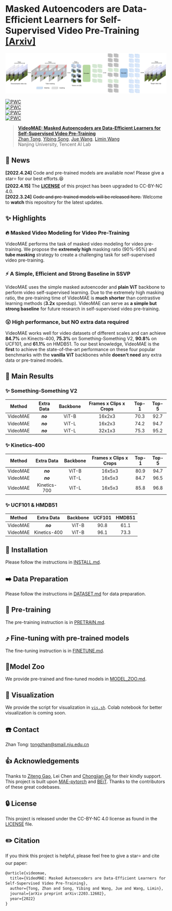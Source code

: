 # Masked Autoencoders are Data-Efficient Learners for Self-Supervised Video Pre-Training [[Arxiv]](https://arxiv.org/abs/2203.12602)

![VideoMAE Framework](figs/videomae.png)

[![PWC](https://img.shields.io/endpoint.svg?url=https://paperswithcode.com/badge/videomae-masked-autoencoders-are-data-1/action-recognition-in-videos-on-something)](https://paperswithcode.com/sota/action-recognition-in-videos-on-something?p=videomae-masked-autoencoders-are-data-1)<br>
[![PWC](https://img.shields.io/endpoint.svg?url=https://paperswithcode.com/badge/videomae-masked-autoencoders-are-data-1/action-classification-on-kinetics-400)](https://paperswithcode.com/sota/action-classification-on-kinetics-400?p=videomae-masked-autoencoders-are-data-1)<br>
[![PWC](https://img.shields.io/endpoint.svg?url=https://paperswithcode.com/badge/videomae-masked-autoencoders-are-data-1/self-supervised-action-recognition-on-ucf101)](https://paperswithcode.com/sota/self-supervised-action-recognition-on-ucf101?p=videomae-masked-autoencoders-are-data-1)<br>
[![PWC](https://img.shields.io/endpoint.svg?url=https://paperswithcode.com/badge/videomae-masked-autoencoders-are-data-1/self-supervised-action-recognition-on-hmdb51)](https://paperswithcode.com/sota/self-supervised-action-recognition-on-hmdb51?p=videomae-masked-autoencoders-are-data-1)


> [**VideoMAE: Masked Autoencoders are Data-Efficient Learners for Self-Supervised Video Pre-Training**](https://arxiv.org/abs/2203.12602)<br>
> [Zhan Tong](https://github.com/yztongzhan), [Yibing Song](https://ybsong00.github.io/), [Jue Wang](https://juewang725.github.io/), [Limin Wang](http://wanglimin.github.io/)<br>Nanjing University, Tencent AI Lab

## 📰 News

**[2022.4.24]**  Code and pre-trained models are available now! Please give a star⭐️ for our best efforts.😆<br>**[2022.4.15]** The **[LICENSE](https://github.com/MCG-NJU/VideoMAE/blob/main/LICENSE)** of this project has been upgraded to CC-BY-NC 4.0. <br>
**[2022.3.24]** ~~Code and pre-trained models will be released here.~~ Welcome to **watch** this repository for the latest updates.

## ✨ Highlights

### 🔥 Masked Video Modeling for Video Pre-Training

VideoMAE performs the task of masked video modeling for video pre-training. We propose the **extremely high** masking ratio (90%-95%) and **tube masking** strategy to create a challenging task for self-supervised video pre-training.

### ⚡️ A Simple, Efficient and Strong Baseline in SSVP

VideoMAE uses the simple masked autoencoder and **plain ViT** backbone to perform video self-supervised learning. Due to the extremely high masking ratio, the pre-training time of VideoMAE is **much shorter** than contrastive learning methods (**3.2x** speedup). VideoMAE can serve as **a simple but strong baseline** for future research in self-supervised video pre-training.

### 😮 High performance, but NO extra data required

VideoMAE works well for video datasets of different scales and can achieve **84.7%** on Kinects-400, **75.3%** on Something-Something V2, **90.8%** on UCF101, and **61.1%** on HMDB51. To our best knowledge, VideoMAE is the **first** to achieve the state-of-the-art performance on these four popular benchmarks with the **vanilla ViT** backbones while **doesn't need** any extra data or pre-trained models.

## 🚀 Main Results

### ✨ Something-Something V2

|  Method  | Extra Data | Backbone | Frames x Clips x Crops | Top-1 | Top-5 |
| :------: | :--------: | :------: | :--------------------: | :---: | :---: |
| VideoMAE |  ***no***  |  ViT-B   |         16x2x3         | 70.3  | 92.7  |
| VideoMAE |  ***no***  |  ViT-L   |         16x2x3         | 74.2  | 94.7  |
| VideoMAE |  ***no***  |  ViT-L   |         32x1x3         | 75.3  | 95.2  |

### ✨ Kinetics-400

|  Method  |  Extra Data  | Backbone | Frames x Clips x Crops | Top-1 | Top-5 |
| :------: | :----------: | :------: | :--------------------: | :---: | :---: |
| VideoMAE |   ***no***   |  ViT-B   |         16x5x3         | 80.9  | 94.7  |
| VideoMAE |   ***no***   |  ViT-L   |         16x5x3         | 84.7  | 96.5  |
| VideoMAE | Kinetics-700 |  ViT-L   |         16x5x3         | 85.8  | 96.8  |

### ✨ UCF101 & HMDB51

|  Method  |  Extra Data  | Backbone | UCF101 | HMDB51 |
| :------: | :----------: | :------: | :----: | :----: |
| VideoMAE |   ***no***   |  ViT-B   |  90.8  |  61.1  |
| VideoMAE | Kinetics-400 |  ViT-B   |  96.1  |  73.3  |

## 🔨 Installation

Please follow the instructions in [INSTALL.md](INSTALL.md).

## ➡️ Data Preparation

Please follow the instructions in [DATASET.md](DATASET.md) for data preparation.

## 🔄 Pre-training

The pre-training instruction is in [PRETRAIN.md](PRETRAIN.md).

## ⤴️ Fine-tuning with pre-trained models

The fine-tuning instruction is in [FINETUNE.md](FINETUNE.md).

## 📍Model Zoo

We provide pre-trained and fine-tuned models in [MODEL_ZOO.md](MODEL_ZOO.md).

## 👀 Visualization

We provide the script for visualization in [`vis.sh`](vis.sh).  Colab notebook for better visualization is coming soon.

## ☎️ Contact 

Zhan Tong: tongzhan@smail.nju.edu.cn

## 👍 Acknowledgements

Thanks to [Ziteng Gao](https://sebgao.github.io/), Lei Chen and [Chongjian Ge](https://chongjiange.github.io/) for their kindly support.
This project is built upon [MAE-pytorch](https://github.com/pengzhiliang/MAE-pytorch) and [BEiT](https://github.com/microsoft/unilm/tree/master/beit). Thanks to the contributors of these great codebases.

## 🔒 License

This project is released under the CC-BY-NC 4.0 license as found in the [LICENSE](https://github.com/MCG-NJU/VideoMAE/blob/main/LICENSE) file.

## ✏️ Citation

If you think this project is helpful, please feel free to give a star⭐️ and cite our paper:

```
@article{videomae,
  title={VideoMAE: Masked Autoencoders are Data-Efficient Learners for Self-Supervised Video Pre-Training},
  author={Tong, Zhan and Song, Yibing and Wang, Jue and Wang, Limin},
  journal={arXiv preprint arXiv:2203.12602},
  year={2022}
}
```
